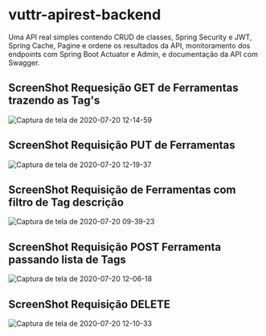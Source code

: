 # vuttr-apirest-backend
Uma API real simples contendo  CRUD de classes, Spring Security e JWT, Spring Cache, Pagine e ordene os resultados da API, monitoramento dos endpoints com Spring Boot Actuator e Admin, e documentação da API com Swagger.

<h2>ScreenShot Requesição GET de Ferramentas trazendo as Tag's</h2>

![Captura de tela de 2020-07-20 12-14-59](https://user-images.githubusercontent.com/33515329/87954451-c3eefc80-ca82-11ea-8da5-055b52357421.png)


<h2>ScreenShot Requisição PUT de Ferramentas</h2>

![Captura de tela de 2020-07-20 12-19-37](https://user-images.githubusercontent.com/33515329/87954853-4d9eca00-ca83-11ea-8f4d-342abbcb5314.png)

<h2>ScreenShot Requisição de Ferramentas com filtro de Tag descrição</h2>

![Captura de tela de 2020-07-20 09-39-23](https://user-images.githubusercontent.com/33515329/87938439-fb52ae80-ca6c-11ea-83a8-1e1519309221.png)

<h2>ScreenShot Requisição POST Ferramenta passando lista de Tags</h2>

![Captura de tela de 2020-07-20 12-06-18](https://user-images.githubusercontent.com/33515329/87953698-c1d86e00-ca81-11ea-949c-e29aa96d04a2.png)

<h2>ScreenShot Requisição DELETE</h2>

![Captura de tela de 2020-07-20 12-10-33](https://user-images.githubusercontent.com/33515329/87953931-12e86200-ca82-11ea-9e7b-63b1c891bc53.png)
